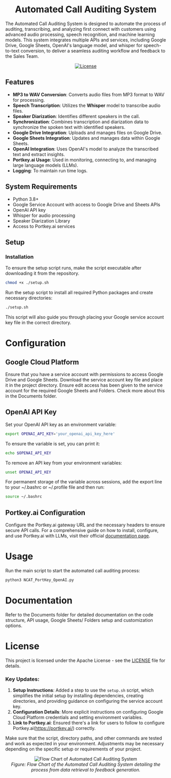 <h1 align="center">Automated Call Auditing System</h1>

<p align="justified">The Automated Call Auditing System is designed to automate the process of auditing, transcribing, and analyzing first connect with customers using advanced audio processing, speech recognition, and machine learning models. This system integrates multiple APIs and services, including Google Drive, Google Sheets, OpenAI's language model, and whisper for speech-to-text conversion, to deliver a seamless auditing workflow and feedback to the Sales Team.</p>
<div align="center">

[![License](https://img.shields.io/badge/License-Apache_2.0-blue.svg)](LICENSE.md)
</div>

## Features

- **MP3 to WAV Conversion**: Converts audio files from MP3 format to WAV for processing.
- **Speech Transcription**: Utilizes the **Whisper** model to transcribe audio files.
- **Speaker Diarization**: Identifies different speakers in the call.
- **Synchronization**: Combines transcription and diarization data to synchronize the spoken text with identified speakers.
- **Google Drive Integration**: Uploads and manages files on Google Drive.
- **Google Sheets Integration**: Updates and manages data within Google Sheets.
- **OpenAI Integration**: Uses OpenAI's model to analyze the transcribed text and extract insights.
- **Portkey.ai Usage**: Used in monitoring, connecting to, and managing large language models (LLMs).
- **Logging**: To maintain run time logs.

## System Requirements

- Python 3.8+
- Google Service Account with access to Google Drive and Sheets APIs
- OpenAI API key
- Whisper for audio processing
- Speaker Diarization Library
- Access to Portkey.ai services

## Setup
### Installation

To ensure the setup script runs, make the script executable after downloading it from the repository.

```bash
chmod +x ./setup.sh
```

Run the setup script to install all required Python packages and create necessary directories:

```bash
./setup.sh
```

This script will also guide you through placing your Google service account key file in the correct directory.

# Configuration

## Google Cloud Platform

Ensure that you have a service account with permissions to access Google Drive and Google Sheets. Download the service account key file and place it in the project directory. Ensure edit access has been given to the service account for the required Google Sheets and Folders. Check more about this in the <a href="Documents/" style="text-decoration: none;">Documents</a> folder.

## OpenAI API Key

Set your OpenAI API key as an environment variable:

```bash
export OPENAI_API_KEY='your_openai_api_key_here'
```

To ensure the variable is set, you can print it:

```bash
echo $OPENAI_API_KEY
```

To remove an API key from your environment variables:

```bash
unset OPENAI_API_KEY
```

For permanent storage of the variable across sessions, add the export line to your ~/.bashrc or ~/.profile file and then run:

```bash
source ~/.bashrc
```

## Portkey.ai Configuration

Configure the Portkey.ai gateway URL and the necessary headers to ensure secure API calls.
For a comprehensive guide on how to install, configure, and use Portkey.ai with LLMs, visit their official [documentation page](https://docs.portkey.ai/docs/welcome/integration-guides/google-palm).

# Usage

Run the main script to start the automated call auditing process:
```bash
python3 NCAT_PortKey_OpenAI.py
```

# Documentation

Refer to the <a href="Documents/" style="text-decoration: none;">Documents</a> folder for detailed documentation on the code structure, API usage, Google Sheets/ Folders setup and customization options.

#  License

This project is licensed under the Apache License - see the [LICENSE](LICENSE.md) file for details.

### Key Updates:

1. **Setup Instructions**: Added a step to use the `setup.sh` script, which simplifies the initial setup by installing dependencies, creating directories, and providing guidance on configuring the service account key.
2. **Configuration Details**: More explicit instructions on configuring Google Cloud Platform credentials and setting environment variables.
3. **Link to Portkey.ai**: Ensured there's a link for users to follow to configure Portkey.ai(https://portkey.ai/)
 correctly.

Make sure that the script, directory paths, and other commands are tested and work as expected in your environment. Adjustments may be necessary depending on the specific setup or requirements of your project.

<p align="center">
  <img src="https://res.cloudinary.com/dsjtnhx6j/image/upload/v1715194324/Personal/Flow_Chart_k8nmmv.png" alt="Flow Chart of Automated Call Auditing System">
  <br>
  <em>Figure: Flow Chart of the Automated Call Auditing System detailing the process from data retrieval to feedback generation.</em>
</p>
